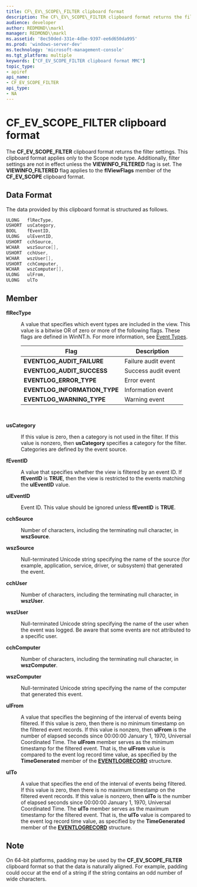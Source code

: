 ```yaml
---
title: CF\_EV\_SCOPE\_FILTER clipboard format
description: The CF\_EV\_SCOPE\_FILTER clipboard format returns the filter settings.
audience: developer
author: REDMOND\\markl
manager: REDMOND\\markl
ms.assetid: '8ec50ded-331e-4dbe-9397-ee6d650da995'
ms.prod: 'windows-server-dev'
ms.technology: 'microsoft-management-console'
ms.tgt_platform: multiple
keywords: ["CF_EV_SCOPE_FILTER clipboard format MMC"]
topic_type:
- apiref
api_name:
- CF_EV_SCOPE_FILTER
api_type:
- NA
---
```


# CF\_EV\_SCOPE\_FILTER clipboard format

The **CF\_EV\_SCOPE\_FILTER** clipboard format returns the filter settings. This clipboard format applies only to the Scope node type. Additionally, filter settings are not in effect unless the **VIEWINFO\_FILTERED** flag is set. The **VIEWINFO\_FILTERED** flag applies to the **flViewFlags** member of the **CF\_EV\_SCOPE** clipboard format.

## Data Format

The data provided by this clipboard format is structured as follows.


```C++
ULONG   flRecType,
USHORT  usCategory,
BOOL    fEventID,
ULONG   ulEventID,
USHORT  cchSource,
WCHAR   wszSource[],
USHORT  cchUser,
WCHAR   wszUser[],
USHORT  cchComputer,
WCHAR   wszComputer[],
ULONG   ulFrom,
ULONG   ulTo
```



## Member

<dl> <dt>

<span id="flRecType"></span><span id="flrectype"></span><span id="FLRECTYPE"></span>**flRecType**
</dt> <dd>

A value that specifies which event types are included in the view. This value is a bitwise OR of zero or more of the following flags. These flags are defined in WinNT.h. For more information, see [Event Types](https://msdn.microsoft.com/library/windows/desktop/aa363662).



| Flag                            | Description         |
|---------------------------------|---------------------|
| **EVENTLOG\_AUDIT\_FAILURE**    | Failure audit event |
| **EVENTLOG\_AUDIT\_SUCCESS**    | Success audit event |
| **EVENTLOG\_ERROR\_TYPE**       | Error event         |
| **EVENTLOG\_INFORMATION\_TYPE** | Information event   |
| **EVENTLOG\_WARNING\_TYPE**     | Warning event       |



 

</dd> <dt>

<span id="usCategory"></span><span id="uscategory"></span><span id="USCATEGORY"></span>**usCategory**
</dt> <dd>

If this value is zero, then a category is not used in the filter. If this value is nonzero, then **usCategory** specifies a category for the filter. Categories are defined by the event source.

</dd> <dt>

<span id="fEventID"></span><span id="feventid"></span><span id="FEVENTID"></span>**fEventID**
</dt> <dd>

A value that specifies whether the view is filtered by an event ID. If **fEventID** is **TRUE**, then the view is restricted to the events matching the **ulEventID** value.

</dd> <dt>

<span id="ulEventID"></span><span id="uleventid"></span><span id="ULEVENTID"></span>**ulEventID**
</dt> <dd>

Event ID. This value should be ignored unless **fEventID** is **TRUE**.

</dd> <dt>

<span id="cchSource"></span><span id="cchsource"></span><span id="CCHSOURCE"></span>**cchSource**
</dt> <dd>

Number of characters, including the terminating null character, in **wszSource**.

</dd> <dt>

<span id="wszSource"></span><span id="wszsource"></span><span id="WSZSOURCE"></span>**wszSource**
</dt> <dd>

Null-terminated Unicode string specifying the name of the source (for example, application, service, driver, or subsystem) that generated the event.

</dd> <dt>

<span id="cchUser"></span><span id="cchuser"></span><span id="CCHUSER"></span>**cchUser**
</dt> <dd>

Number of characters, including the terminating null character, in **wszUser**.

</dd> <dt>

<span id="wszUser"></span><span id="wszuser"></span><span id="WSZUSER"></span>**wszUser**
</dt> <dd>

Null-terminated Unicode string specifying the name of the user when the event was logged. Be aware that some events are not attributed to a specific user.

</dd> <dt>

<span id="cchComputer"></span><span id="cchcomputer"></span><span id="CCHCOMPUTER"></span>**cchComputer**
</dt> <dd>

Number of characters, including the terminating null character, in **wszComputer**.

</dd> <dt>

<span id="wszComputer"></span><span id="wszcomputer"></span><span id="WSZCOMPUTER"></span>**wszComputer**
</dt> <dd>

Null-terminated Unicode string specifying the name of the computer that generated this event.

</dd> <dt>

<span id="ulFrom"></span><span id="ulfrom"></span><span id="ULFROM"></span>**ulFrom**
</dt> <dd>

A value that specifies the beginning of the interval of events being filtered. If this value is zero, then there is no minimum timestamp on the filtered event records. If this value is nonzero, then **ulFrom** is the number of elapsed seconds since 00:00:00 January 1, 1970, Universal Coordinated Time. The **ulFrom** member serves as the minimum timestamp for the filtered event. That is, the **ulFrom** value is compared to the event log record time value, as specified by the **TimeGenerated** member of the [**EVENTLOGRECORD**](https://msdn.microsoft.com/library/windows/desktop/aa363646) structure.

</dd> <dt>

<span id="ulTo"></span><span id="ulto"></span><span id="ULTO"></span>**ulTo**
</dt> <dd>

A value that specifies the end of the interval of events being filtered. If this value is zero, then there is no maximum timestamp on the filtered event records. If this value is nonzero, then **ulTo** is the number of elapsed seconds since 00:00:00 January 1, 1970, Universal Coordinated Time. The **ulTo** member serves as the maximum timestamp for the filtered event. That is, the **ulTo** value is compared to the event log record time value, as specified by the **TimeGenerated** member of the [**EVENTLOGRECORD**](https://msdn.microsoft.com/library/windows/desktop/aa363646) structure.

</dd> </dl>

## Note

On 64-bit platforms, padding may be used by the **CF\_EV\_SCOPE\_FILTER** clipboard format so that the data is naturally aligned. For example, padding could occur at the end of a string if the string contains an odd number of wide characters.

 

 




